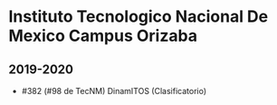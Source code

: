 # Instituto Tecnologico Nacional De Mexico Campus Orizaba

## 2019-2020

- #382 (#98 de TecNM) DinamITOS (Clasificatorio)


